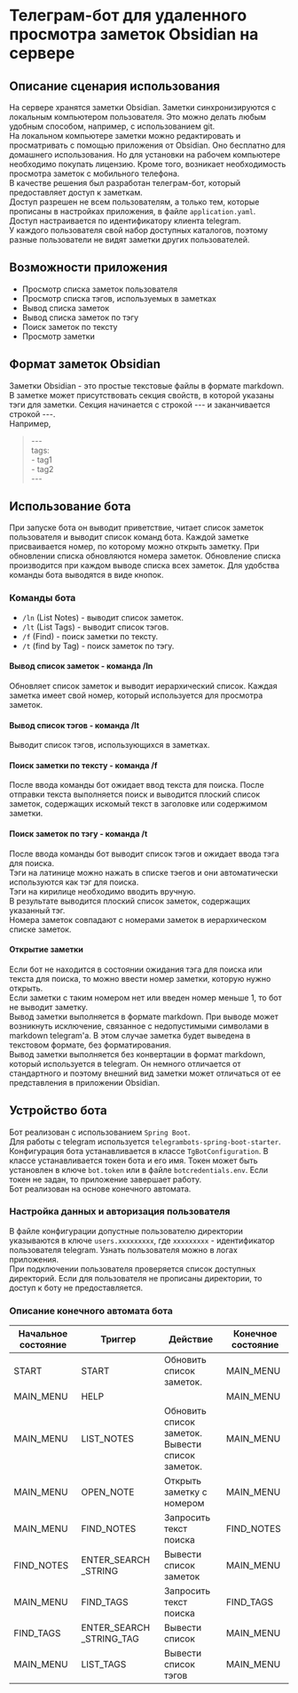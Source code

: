 # Телеграм-бот для удаленного просмотра заметок Obsidian на сервере

## Описание сценария использования

На сервере хранятся заметки Obsidian. Заметки синхронизируются с локальным компьютером пользователя. Это можно делать любым удобным способом, например, с использованием git.  
На локальном компьютере заметки можно редактировать и просматривать с помощью приложения от Obsidian. Оно бесплатно для домашнего использования. Но для установки на рабочем компьютере необходимо покупать лицензию. Кроме того, возникает необходимость просмотра заметок с мобильного телефона.  
В качестве решения был разработан телеграм-бот, который предоставляет доступ к заметкам.  
Доступ разрешен не всем пользователям, а только тем, которые прописаны в настройках приложения, в файле `application.yaml`.  
Доступ настраивается по идентификатору клиента telegram.  
У каждого пользователя свой набор доступных каталогов, поэтому разные пользователи не видят заметки других пользователей.

## Возможности приложения

- Просмотр списка заметок пользователя
- Просмотр списка тэгов, используемых в заметках
- Вывод списка заметок
- Вывод списка заметок по тэгу
- Поиск заметок по тексту
- Просмотр заметки

## Формат заметок Obsidian

Заметки Obsidian - это простые текстовые файлы в формате markdown.
В заметке может присутствовать секция свойств, в которой указаны тэги для заметки.
Секция начинается с строкой --- и заканчивается строкой ---.  
Например,
>\---  
>tags:  
> \- tag1  
> \- tag2  
>\---

## Использование бота

При запуске бота он выводит приветствие, читает список заметок пользователя и выводит список команд бота. Каждой заметке присваивается номер, по которому можно открыть заметку. При обновлении списка обновляются номера заметок. Обновление списка производится при каждом выводе списка всех заметок.
Для удобства команды бота выводятся в виде кнопок.

### Команды бота

- `/ln` (List Notes) - выводит список заметок. 
- `/lt` (List Tags) - выводит список тэгов.
- `/f` (Find) - поиск заметки по тексту.
- `/t` (find by Tag) - поиск заметок по тэгу.

#### Вывод список заметок - команда /ln

Обновляет список заметок и выводит иерархический список. Каждая заметка имеет свой номер, который используется для просмотра заметок.

#### Вывод список тэгов - команда /lt

Выводит список тэгов, использующихся в заметках.

#### Поиск заметки по тексту - команда /f

После ввода команды бот ожидает ввод текста для поиска. После отправки текста выполняется поиск и выводится плоский список заметок, содержащих искомый текст в заголовке или содержимом заметки.

#### Поиск заметок по тэгу - команда /t

После ввода команды бот выводит список тэгов и ожидает ввода тэга для поиска.  
Тэги на латинице можно нажать в списке тэегов и они автоматически используются как тэг для поиска.  
Тэги на кирилице необходимо вводить вручную.  
В результате выводится плоский список заметок, содержащих указанный тэг.  
Номера заметок совпадают с номерами заметок в иерархическом списке заметок.

#### Открытие заметки

Если бот не находится в состоянии ожидания тэга для поиска или текста для поиска, то можно ввести номер заметки, которую нужно открыть.  
Если заметки с таким номером нет или введен номер меньше 1, то бот не выводит заметку.  
Вывод заметки выполняется в формате markdown. При выводе может возникнуть исключение, связанное с недопустимыми символами в markdown telegram'a. В этом случае заметка будет выведена в текстовом формате, без форматирования.  
Вывод заметки выполняется без конвертации в формат markdown, который используется в telegram. Он немного отличается от стандартного и поэтому внешний вид заметки может отличаться от ее представления в приложении Obsidian.


## Устройство бота

Бот реализован с использованием `Spring Boot`.  
Для работы с telegram используется `telegrambots-spring-boot-starter`. Конфигурация бота устанавливается в классе `TgBotConfiguration`. В классе устанавливается токен бота и его имя. Токен может быть установлен в ключе `bot.token` или в файле `botcredentials.env`. Если токен не задан, то приложение завершает работу.  
Бот реализован на основе конечного автомата.

### Настройка данных и авторизация пользователя

В файле конфигурации допустные пользователю директории указываются в ключе `users.xxxxxxxxx`, где `xxxxxxxxx` - идентификатор пользователя telegram. Узнать пользователя можно в логах приложения.  
При подключении пользователя проверяется список доступных директорий. Если для пользователя не прописаны директории, то доступ к боту не предоставляется.

### Описание конечного автомата бота

| Начальное состояние | Триггер | Действие | Конечное состояние |
| ---- | ---- | ---- | ---- |
| START | START | Обновить список заметок. | MAIN_MENU |
| MAIN_MENU | HELP |  | MAIN_MENU |
| MAIN_MENU | LIST_NOTES | Обновить список заметок.<br>Вывести список заметок. | MAIN_MENU |
| MAIN_MENU | OPEN_NOTE | Открыть заметку с номером | MAIN_MENU |
| MAIN_MENU | FIND_NOTES | Запросить текст поиска | FIND_NOTES |
| FIND_NOTES | ENTER_SEARCH _STRING | Вывести список заметок | MAIN_MENU |
| MAIN_MENU | FIND_TAGS | Запросить текст поиска | FIND_TAGS |
| FIND_TAGS | ENTER_SEARCH _STRING_TAG | Вывести список | MAIN_MENU |
| MAIN_MENU | LIST_TAGS | Вывести список тэгов | MAIN_MENU |

